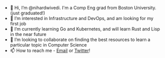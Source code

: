 - 👋 Hi, I’m @nihardwivedi. I'm a Comp Eng grad from Boston University. (just graduated!)
- 👀 I’m interested in Infrastructure and DevOps, and am looking for my first job
- 🌱 I’m currently learning Go and Kubernetes, and will learn Rust and Lisp in the near future
- 💞️ I’m looking to collaborate on finding the best resources to learn a particular topic in Computer Science
- 📫 How to reach me - [Email](emailto:ndwivedi@bu.edu) or [Twitter](https://twitter.com/2steps2doors)!
